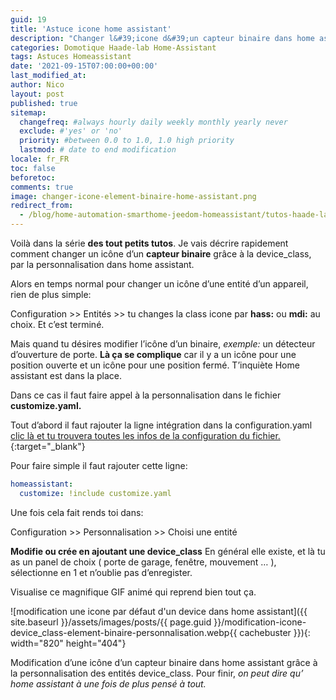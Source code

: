 ```yaml
---
guid: 19
title: 'Astuce icone home assistant'
description: "Changer l&#39;icone d&#39;un capteur binaire dans home assistant"
categories: Domotique Haade-lab Home-Assistant
tags: Astuces Homeassistant
date: '2021-09-15T07:00:00+00:00'
last_modified_at:
author: Nico
layout: post
published: true
sitemap:
  changefreq: #always hourly daily weekly monthly yearly never
  exclude: #'yes' or 'no'
  priority: #between 0.0 to 1.0, 1.0 high priority
  lastmod: # date to end modification
locale: fr_FR
toc: false
beforetoc:
comments: true
image: changer-icone-element-binaire-home-assistant.png
redirect_from:
  - /blog/home-automation-smarthome-jeedom-homeassistant/tutos-haade-lab/home-assistant/changer-licone-dun-capteur-binaire-dans-home-assistant
---
```


Voilà dans la série **des tout petits tutos**. Je vais décrire rapidement comment changer un icône d’un **capteur binaire** grâce à la device\_class, par la personnalisation dans home assistant.

Alors en temps normal pour changer un icône d’une entité d’un appareil, rien de plus simple:

Configuration &gt;&gt; Entités &gt;&gt; tu changes la class icone par **hass:** ou **mdi:** au choix. Et c’est terminé.

Mais quand tu désires modifier l’icône d’un binaire, *exemple:* un détecteur d’ouverture de porte. **Là ça se complique** car il y a un icône pour une position ouverte et un icône pour une position fermé. T’inquiète Home assistant est dans la place.

Dans ce cas il faut faire appel à la personnalisation dans le fichier **customize.yaml.**

Tout d’abord il faut rajouter la ligne intégration dans la configuration.yaml [clic là et tu trouvera toutes les infos de la configuration du fichier.](https://www.home-assistant.io/docs/configuration/customizing-devices/){:target="_blank"}

Pour faire simple il faut rajouter cette ligne:

```yaml
homeassistant:
  customize: !include customize.yaml
```


Une fois cela fait rends toi dans:

Configuration &gt;&gt; Personnalisation &gt;&gt; Choisi une entité

**Modifie ou crée en ajoutant une device\_class** En général elle existe, et là tu as un panel de choix ( porte de garage, fenêtre, mouvement … ), sélectionne en 1 et n’oublie pas d’enregister.

Visualise ce magnifique GIF animé qui reprend bien tout ça.

![modification une icone par défaut d'un device dans home assistant]({{ site.baseurl }}/assets/images/posts/{{ page.guid }}/modification-icone-device_class-element-binaire-personnalisation.webp{{ cachebuster }}){: width="820" height="404"} 

Modification d’une icône d’un capteur binaire dans home assistant grâce à la personnalisation des entités device\_class. Pour finir, *on peut dire qu’ home assistant à une fois de plus pensé à tout.*
